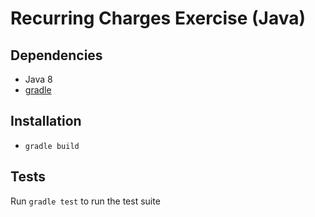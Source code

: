 # Recurring Charges Exercise (Java)

## Dependencies

* Java 8
* [gradle](https://gradle.org/install/)

## Installation

* `gradle build`

## Tests

Run `gradle test` to run the test suite
